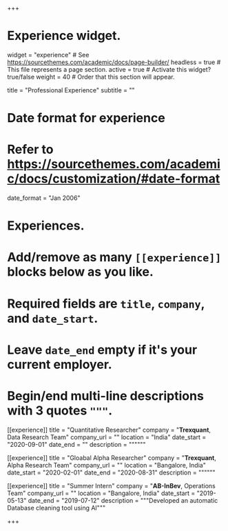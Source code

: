 +++
# Experience widget.
widget = "experience"  # See https://sourcethemes.com/academic/docs/page-builder/
headless = true  # This file represents a page section.
active = true  # Activate this widget? true/false
weight = 40  # Order that this section will appear.

title = "Professional Experience"
subtitle = ""

# Date format for experience
#   Refer to https://sourcethemes.com/academic/docs/customization/#date-format
date_format = "Jan 2006"

# Experiences.
#   Add/remove as many `[[experience]]` blocks below as you like.
#   Required fields are `title`, `company`, and `date_start`.
#   Leave `date_end` empty if it's your current employer.
#   Begin/end multi-line descriptions with 3 quotes `"""`.
[[experience]]
  title = "Quantitative Researcher"
  company = "**Trexquant**, Data Research Team"
  company_url = ""
  location = "India"
  date_start = "2020-09-01"
  date_end = ""
  description = """"""

  [[experience]]
  title = "Gloabal Alpha Researcher"
  company = "**Trexquant**, Alpha Research Team"
  company_url = ""
  location = "Bangalore, India"
  date_start = "2020-02-01"
  date_end = "2020-08-31"
  description = """"""

[[experience]]
  title = "Summer Intern"
  company = "**AB-InBev**, Operations Team"
  company_url = ""
  location = "Bangalore, India"
  date_start = "2019-05-13"
  date_end = "2019-07-12"
  description = """Developed an automatic Database cleaning tool using AI"""

+++

